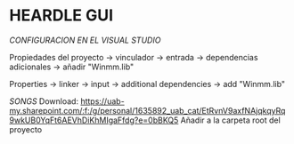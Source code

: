 # HEARDLE GUI

*CONFIGURACION EN EL VISUAL STUDIO*

Propiedades del proyecto -> vinculador -> entrada -> dependencias adicionales -> añadir "Winmm.lib"

Properties -> linker -> input -> additional dependencies -> add "Winmm.lib"

*SONGS*
Download: https://uab-my.sharepoint.com/:f:/g/personal/1635892_uab_cat/EtRvnV9axfNAjqkqyRq9wkUB0YqFt6AEVhDiKhMIgaFfdg?e=0bBKQ5
Añadir a la carpeta root del proyecto